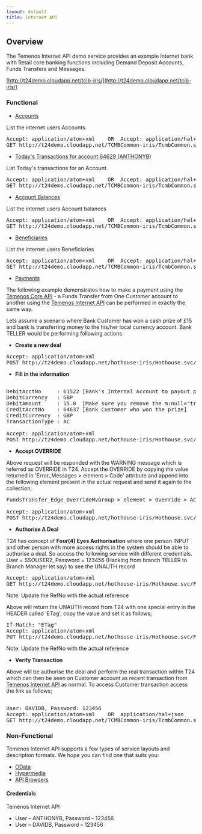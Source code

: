 ```yaml
---
layout: default
title: Internet API
---
```

## Overview

The Temenos Internet API demo service provides an example internet bank with Retail core banking functions including Demand Deposit Accounts, Funds Transfers and Messages.

[http://t24demo.cloudapp.net/tcib-iris/](http://t24demo.cloudapp.net/tcib-iris/)

### Functional

* [Accounts](http://t24demo.cloudapp.net/TCMBCommon-iris/TcmbCommon.svc/TcibAcctDetailss\(\))

List the internet users Accounts.

<pre>
Accept: application/atom+xml	OR	Accept: application/hal+json 
GET http://t24demo.cloudapp.net/TCMBCommon-iris/TcmbCommon.svc/TcibAcctDetailss()
</pre>


* [Today's Transactions for account 64629 (ANTHONYB)](http://t24demo.cloudapp.net/TCMBCommon-iris/TcmbCommon.svc/TcibTxnsTodayLists\(\)?$filter=AcctId%20eq%2064629)

List Today's transactions for an Account.

<pre>
Accept: application/atom+xml	OR	Accept: application/hal+json
GET http://t24demo.cloudapp.net/TCMBCommon-iris/TcmbCommon.svc/TcibTxnsTodayLists()?$filter=AcctId eq {account_id}
</pre>


* [Account Balances](http://t24demo.cloudapp.net/TCMBCommon-iris/TcmbCommon.svc/TcibAcctBalTodays\(\))

List the internet users Account balances

<pre>
Accept: application/atom+xml	OR	Accept: application/hal+json
GET http://t24demo.cloudapp.net/TCMBCommon-iris/TcmbCommon.svc/TcibAcctBalTodays()
</pre>


* [Beneficiaries](http://t24demo.cloudapp.net/TCMBCommon-iris/TcmbCommon.svc/TcibBeneficiaryUtils\(\))

List the internet users Beneficiaries

<pre>
Accept: application/atom+xml	OR	Accept: application/hal+json
GET http://t24demo.cloudapp.net/TCMBCommon-iris/TcmbCommon.svc/TcibBeneficiaryUtils()
</pre>

* [Payments]()

The following example demonstrates how to make a payment using the [Temenos Core API](/CoreAPI) - a Funds Transfer from One Customer account to another using the [Temenos Internet API](/InternetAPI) can be performed in exactly the same way.

Lets assume a scenario where Bank Customer has won a cash prize of £15 and bank is transferring money to the his/her local currency account. Bank TELLER would be performing following actions. 


- **Create a new deal**

<pre>
Accept: application/atom+xml
POST http://t24demo.cloudapp.net/hothouse-iris/Hothouse.svc/FundsTransfer_Edges()/new
</pre>


- **Fill in the information**
 
<pre>

DebitAcctNo		: 61522	[Bank's Internal Account to payout prizes]
DebitCurrency	: GBP
DebitAmount 	: 15.0	[Make sure you remove the m:null="true" attribute from the node]
CreditAcctNo	: 64637 [Bank Customer who won the prize]
CreditCurrency	: GBP
TransactionType	: AC
            
Accept: application/atom+xml
POST http://t24demo.cloudapp.net/hothouse-iris/Hothouse.svc/FundsTransfer_Edges()
</pre>

- **Accept OVERRIDE**

Above request will be responded with the WARNING message which is referred as OVERRIDE in T24. Accept the OVERRIDE by copying the value returned in 'Error_Messages > element > Code' attribute and append into the following element present in the actual request and send it again to the collection; 

<pre>
FundsTransfer_Edge_OverrideMvGroup > element > Override > ACCT.UNAUTH.OD

Accept: application/atom+xml
POST http://t24demo.cloudapp.net/hothouse-iris/Hothouse.svc/FundsTransfer_Edges()
</pre>

- **Authorise A Deal**

T24 has concept of **Four(4) Eyes Authorisation** where one person INPUT and other person with more access rights in the system should be able to authorise a deal. So access the following service with different credentials.
User = SSOUSER2, Password = 123456 (Hacking from branch TELLER to Branch Manager let say) to see the UNAUTH record 

<pre>
Accept: application/atom+xml
GET http://t24demo.cloudapp.net/hothouse-iris/Hothouse.svc/FundsTransfer_EdgesIAuth('RefNo')
</pre>
Note: Update the RefNo with the actual reference

Above will return the UNAUTH record from T24 with one special entry in the HEADER called 'ETag', copy the value and set it as follows; 

<pre>
If-Match: "ETag"
Accept: application/atom+xml
PUT http://t24demo.cloudapp.net/hothouse-iris/Hothouse.svc/FundsTransfer_EdgesIAuth('RefNo')/authorise
</pre>
Note: Update the RefNo with the actual reference

- **Verify Transaction**

Above will be authorise the deal and perform the real transaction within T24 which can then be seen on Customer account as recent transaction from [Temenos Internet API](InternetAPI) as normal. To access Customer transaction access the link as follows; 

<pre>

User: DAVIDB, Password: 123456
Accept: application/atom+xml	OR	application/hal+json
GET http://t24demo.cloudapp.net/TCMBCommon-iris/TcmbCommon.svc/TcibTxnsTodayLists?$filter=AcctId eq 64637
</pre>


### Non-Functional

Temenos Internet API supports a few types of service layouts and description formats.  We hope you can find one that suits you:

* [OData](OData)
* [Hypermedia](Hypermedia)
* [API Browsers](/InternetAPIBrowsers)



#### Credentials

Temenos Internet API

* User – ANTHONYB, Password – 123456
* User – DAVIDB, Password – 123456




